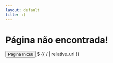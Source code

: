```yaml
---
layout: default
title: :(
---
```


# Página não encontrada!
<div class="centralizado">
  <a href="{{ / | relative_url }}">
    <button>Página Inicial</button>
  </a>
$ {{ / | relative_url }}
</div>
